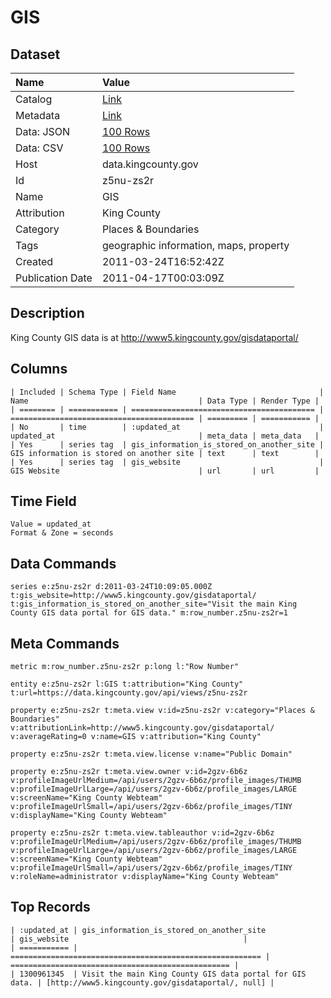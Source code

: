 # GIS

## Dataset

| Name | Value |
| :--- | :---- |
| Catalog | [Link](https://catalog.data.gov/dataset/gis-3f8c7) |
| Metadata | [Link](https://data.kingcounty.gov/api/views/z5nu-zs2r) |
| Data: JSON | [100 Rows](https://data.kingcounty.gov/api/views/z5nu-zs2r/rows.json?max_rows=100) |
| Data: CSV | [100 Rows](https://data.kingcounty.gov/api/views/z5nu-zs2r/rows.csv?max_rows=100) |
| Host | data.kingcounty.gov |
| Id | z5nu-zs2r |
| Name | GIS |
| Attribution | King County |
| Category | Places & Boundaries |
| Tags | geographic information, maps, property |
| Created | 2011-03-24T16:52:42Z |
| Publication Date | 2011-04-17T00:03:09Z |

## Description

King County GIS data is at http://www5.kingcounty.gov/gisdataportal/

## Columns

```ls
| Included | Schema Type | Field Name                                | Name                                      | Data Type | Render Type |
| ======== | =========== | ========================================= | ========================================= | ========= | =========== |
| No       | time        | :updated_at                               | updated_at                                | meta_data | meta_data   |
| Yes      | series tag  | gis_information_is_stored_on_another_site | GIS information is stored on another site | text      | text        |
| Yes      | series tag  | gis_website                               | GIS Website                               | url       | url         |
```

## Time Field

```ls
Value = updated_at
Format & Zone = seconds
```

## Data Commands

```ls
series e:z5nu-zs2r d:2011-03-24T10:09:05.000Z t:gis_website=http://www5.kingcounty.gov/gisdataportal/ t:gis_information_is_stored_on_another_site="Visit the main King County GIS data portal for GIS data." m:row_number.z5nu-zs2r=1
```

## Meta Commands

```ls
metric m:row_number.z5nu-zs2r p:long l:"Row Number"

entity e:z5nu-zs2r l:GIS t:attribution="King County" t:url=https://data.kingcounty.gov/api/views/z5nu-zs2r

property e:z5nu-zs2r t:meta.view v:id=z5nu-zs2r v:category="Places & Boundaries" v:attributionLink=http://www5.kingcounty.gov/gisdataportal/ v:averageRating=0 v:name=GIS v:attribution="King County"

property e:z5nu-zs2r t:meta.view.license v:name="Public Domain"

property e:z5nu-zs2r t:meta.view.owner v:id=2gzv-6b6z v:profileImageUrlMedium=/api/users/2gzv-6b6z/profile_images/THUMB v:profileImageUrlLarge=/api/users/2gzv-6b6z/profile_images/LARGE v:screenName="King County Webteam" v:profileImageUrlSmall=/api/users/2gzv-6b6z/profile_images/TINY v:displayName="King County Webteam"

property e:z5nu-zs2r t:meta.view.tableauthor v:id=2gzv-6b6z v:profileImageUrlMedium=/api/users/2gzv-6b6z/profile_images/THUMB v:profileImageUrlLarge=/api/users/2gzv-6b6z/profile_images/LARGE v:screenName="King County Webteam" v:profileImageUrlSmall=/api/users/2gzv-6b6z/profile_images/TINY v:roleName=administrator v:displayName="King County Webteam"
```

## Top Records

```ls
| :updated_at | gis_information_is_stored_on_another_site                | gis_website                                       | 
| =========== | ======================================================== | ================================================= | 
| 1300961345  | Visit the main King County GIS data portal for GIS data. | [http://www5.kingcounty.gov/gisdataportal/, null] | 
```